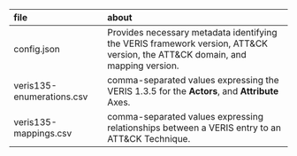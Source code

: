 | file | about |
|:---|:---|
| config.json | Provides necessary metadata identifying the VERIS framework version, ATT&CK version, the ATT&CK domain, and mapping version. |
| veris135-enumerations.csv | comma-separated values expressing the VERIS 1.3.5 for the **Actors**, and **Attribute** Axes.  |
| veris135-mappings.csv | comma-separated values expressing relationships between a VERIS entry to an ATT&CK Technique. |
